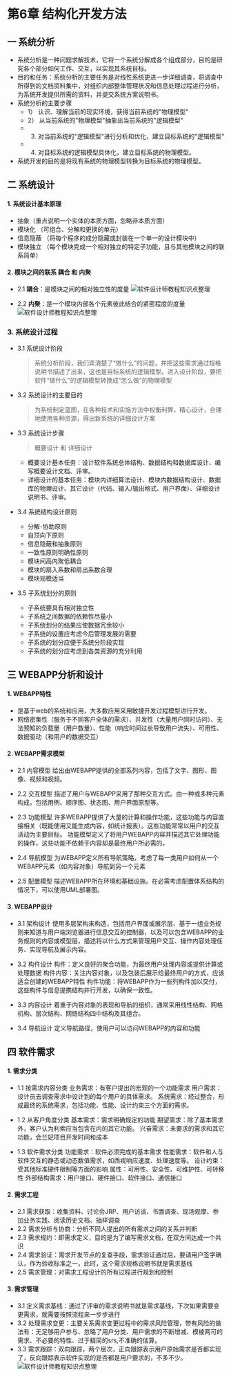 # 第6章 结构化开发方法

## 一 系统分析
- 系统分析是一种问题求解技术，它将一个系统分解成各个组成部分，目的是研究各个部分如何工作、交互，以实现其系统目标。
- 目的和任务：系统分析的主要任务是对线性系统更进一步详细调查，将调查中所得到的文档资料集中，对组织内部整体管理状况和信息处理过程进行分析，为系统开发提供所需的资料，并提交系统方案说明书。
- 系统分析的主要步骤
  - 1） 认识、理解当前的现实环境，获得当前系统的"物理模型"
  - 2） 从当前系统的"物理模型"抽象出当前系统的"逻辑模型"
  - 3)  对当前系统的"逻辑模型"进行分析和优化，建立目标系统的"逻辑模型"
  - 4)  对目标系统的逻辑模型具体化，建立目标系统的物理模型。
- 系统开发的目的是将现有系统的物理模型转换为目标系统的物理模型。

## 二 系统设计

#### 1. 系统设计基本原理

- 抽象（重点说明一个实体的本质方面，忽略非本质方面）
- 模块化 （可组合、分解和更换的单元）
- 信息隐蔽 （将每个程序的成分隐藏或封装在一个单一的设计模块中）
- 模块独立 （每个模块完成一个相对独立的特定子功能，且与其他模块之间的联系简单）

#### 2. 模块之间的联系 **耦合** 和 **内聚**
 
- 2.1 **耦合**：是模块之间的相对独立性的度量
![软件设计师教程知识点整理](./images/d6-1.png)

- 2.2 **内聚**：是一个模块内部各个元素彼此结合的紧密程度的度量
![软件设计师教程知识点整理](./images/d6-2.png)


### 3. 系统设计过程
- 3.1 系统设计阶段
  > 系统分析阶段，我们弄清楚了“做什么”的问题，并把这些需求通过规格说明书描述了出来，这也是目标系统的逻辑模型。进入设计阶段，要把软件“做什么”的逻辑模型转换成“怎么做”的物理模型

- 3.2 系统设计的主要目的
  >为系统制定蓝图，在各种技术和实施方法中权衡利弊，精心设计，合理地使用各种资源，得出新系统的详细设计方案

- 3.3 系统设计步骤
  > 概要设计 和 详细设计
  - 概要设计基本任务：设计软件系统总体结构、数据结构和数据库设计、编写概要设计文档、评审。
  - 详细设计的基本任务：模块内详细算法设计、模块内数据结构设计、数据库的物理设计、其它设计（代码、输入/输出格式、用户界面）、详细设计说明书、评审。

- 3.4 系统结构设计原则
  - 分解-协助原则
  - 自顶向下原则
  - 信息隐蔽和抽象原则
  - 一致性原则明确性原则
  - 模块间高内聚低耦合
  - 模块的扇入系数和扇出系数合理
  - 模块规模适当

- 3.5 子系统划分的原则
  - 子系统要具有相对独立性
  - 子系统之间数据的依赖性尽量小
  - 子系统划分的结果应使数据冗余较小
  - 子系统的设置应考虑今后管理发展的需要
  - 子系统的划分应便于系统分阶段实现
  - 子系统的划分应考虑到各类资源的充分利用

## 三 WEBAPP分析和设计

#### 1. WEBAPP特性
  - 是基于web的系统和应用，大多数应用采用敏捷开发过程模型进行开发。
  - 网络密集性（服务于不同客户全体的需求）、并发性（大量用户同时访问）、无法预知的负载量（用户数量）、性能（响应时间过长导致用户流失）、可用性、数据驱动（和用户的数据交互）

#### 2. WEBAPP需求模型

  - 2.1 内容模型
    给出由WEBAPP提供的全部系列内容，包括了文字、图形、图像、视频和视频。
  - 2.2 交互模型
    描述了用户与WEBAPP采用了那种交互方式。由一种或多种元素构成，包括用例、顺序图、状态图、用户界面原型等。

  - 2.3 功能模型
    许多WEBAPP提供了大量的计算和操作功能，这些功能与内容直接相关（既能使用又能生成内容，如统计报表）。这些功能常常以用户的交互活动为主要目标。
    功能模型定义了将用户WEBAPP内容并描述其它处理功能的操作，这些功能不依赖于内容却是最终用户所必需的。

  - 2.4 导航模型
    为WEBAPP定义所有导航策略，考虑了每一类用户如何从一个WEBAPP元素（如内容对象）导航到另一个元素

  - 2.5 配置模型
    描述WEBAPP所在环境和基础设施。在必需考虑配置体系结构的情况下，可以使用UML部署图。

#### 3. WEBAPP设计
  - 3.1 架构设计
    使用多层架构来构造，包括用户界面或展示层、基于一组业务规则来知道与用户端浏览器进行信息交互的控制器，以及可以包含WEBAPP的业务规则的内容或模型层，描述将以什么方式来管理用户交互、操作内容处理任务、实现导航及展示内容。

  - 3.2 构件设计
    构件：定义良好的聚合功能，为最终用户处理内容或提供计算或处理数据
    构件内容：关注内容对象，以及包装后展示给最终用户的方式，应该适合创建的WEBAPP特性
    构件功能：将WEBAPP作为一些列构件加以交付，这些构件与信息提携结构并行开发，以确保一致性。

  - 3.3 内容设计
    着重于内容对象的表现和导航的组织，通常采用线性结构、网格机构、层次结构、网络结构四中结构及其组合。

  - 3.4 导航设计
    定义导航路径，使用户可以访问WEBAPP的内容和功能

## 四 软件需求

#### 1. 需求分类
  - 1.1 按需求内容分类
    业务需求：有客户提出的宏观的一个功能需求
    用户需求：设计员去调查需求中设计到的每个用户的具体需求。
    系统需求：经过整合，形成最终的系统需求，包括功能、性能、设计约束三个方面的需求。


  - 1.2 从客户角度分类
    基本需求：需求明确规定的功能
    期望需求：除了基本需求外，客户认为利索应当包含在内的其它功能。
    兴奋需求：未要求的需求和其它功能，会兰妃项目开发时间和成本


  - 1.3 软件需求分类
    功能需求：软件必须完成的基本需求
    性能需求：软件和人与软件交互的静态或动态数值需求，如西戎响应速度、处理速度等。
    设计约束：受其他标准硬件限制等方面的影响
    属性：可用性、安全性、可维护性、可转移性
    外部结构需求：用户接口、硬件接口、软件接口、通信接口


#### 2. 需求工程
  - 2.1 需求获取：收集资料、讨论会JRP、用户访谈、书面调查、现场观摩、参加业务实践、阅读历史文档、抽样调查
  - 2.2 需求分析与协商：分析不同人提出的所有需求之间的关系并判断
  - 2.3 需求规约：即需求定义，目的是为了编写需求文档，在双方间达成一个共识
  - 2.4 需求验证：需求开发节点的复查手段，需求验证通过后，要请用户签字确认，作为验收标准之一，此时，这个需求规格说明书就是需求基线
  - 2.5 需求管理：对需求工程设计的所有过程进行规划和控制


#### 3. 需求管理
  - 3.1 定义需求基线：通过了评审的需求说明书就是需求基线，下次如果需要变更需求，就需要按照流程来一步步进行
  - 3.2 处理需求变更：主要关系需求变更过程中的需求风险管理，带有风险的做法有：无足够用户参与、忽略了用户分类、用户需求的不断增减、模棱两可的需求、不必要的特性、过于精简的srs,不准确的估算。
  - 3.3 需求跟踪：双向跟踪，两个层次，正向跟踪表示用户原始需求是否都实现了，反向跟踪表示软件实现的是否都是用户要求的，不多不少。
  ![软件设计师教程知识点整理](./images/d6-3.png)